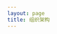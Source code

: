 ```yaml
---
layout: page
title: 组织架构
---
```

<script setup>
import {
  VPTeamPage,
  VPTeamPageTitle,
  VPTeamMembers,
  VPTeamPageSection
} from 'vitepress/theme'
const Server = [
    {
    avatar: '/teammate/2/SuiFeng.jpg',
    name: '随风潜入夜',
    title: '技术支持',
    desc: '为MCJPG的网站编写，服务器插件维护做出了巨大贡献 | MC生电服腐竹',
  },
  {
    avatar: '/teammate/2/Ленинград.jpg',
    name: 'Ленинград',
    title: '网站作者',
    desc: '为MCJPG网站提供了源码级的技术支持',
  },
{
    avatar: 'https://api.flweb.cn/logos/my/fireguo.png',
    name: 'FireGuo',
    title: '技术支持',
    desc: '基础的技术问题解决（雾），MCWP服务器腐竹，风梨团队创始人（）',
  },
{
    avatar: '/teammate/2/WERTYUS11.jpg',
    name: 'WERTYUS11',
    title: '小小宣传员',
    desc: 'HappyDog服务器腐竹，啥都会但啥都不精通（）（）会Replay和Bcut',
  },
]
</script>

<VPTeamPage>
  <VPTeamPageTitle>
    <template #title>组织架构</template>
  </VPTeamPageTitle>
  <VPTeamMembers size="medium" :members="Server" />

</VPTeamPage>
